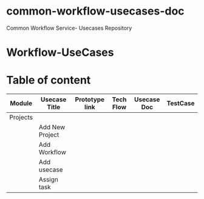 # common-workflow-usecases-doc
Common Workflow Service- Usecases Repository

# Workflow-UseCases

# Table of content

| Module | Usecase Title | Prototype link | Tech Flow  | Usecase Doc | TestCase
| - | - | - | - |  - |  - |
| Projects |  |  |  |
|  | Add New Project |  |   | | 
|  | Add Workflow |  |   | | 
|  | Add usecase |  |   | | 
|  | Assign task |  |   | | 
